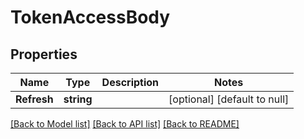 # TokenAccessBody

## Properties
Name | Type | Description | Notes
------------ | ------------- | ------------- | -------------
**Refresh** | **string** |  | [optional] [default to null]

[[Back to Model list]](../README.md#documentation-for-models) [[Back to API list]](../README.md#documentation-for-api-endpoints) [[Back to README]](../README.md)

